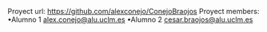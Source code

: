 Proyect url: https://github.com/alexconejo/ConejoBraojos
Proyect members:
•Alumno 1 alex.conejo@alu.uclm.es
•Alumno 2 cesar.braojos@alu.uclm.es